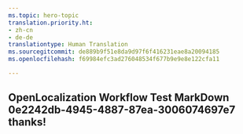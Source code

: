 ```yaml
---
ms.topic: hero-topic
translation.priority.ht:
- zh-cn
- de-de
translationtype: Human Translation
ms.sourcegitcommit: de889b9f51e8da9d97f6f416231eae8a20094185
ms.openlocfilehash: f69984efc3ad276048534f677b9e9e8e122cfa11

---
```

## OpenLocalization Workflow Test MarkDown 0e2242db-4945-4887-87ea-3006074697e7 thanks!



<!--HONumber=Aug16_HO1-->


